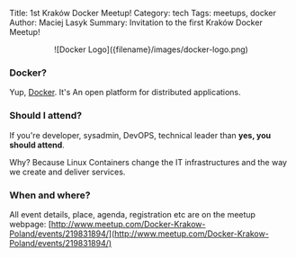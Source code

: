 Title: 1st Kraków Docker Meetup!
Category: tech
Tags: meetups, docker
Author: Maciej Lasyk
Summary: Invitation to the first Kraków Docker Meetup!

<center>![Docker Logo]({filename}/images/docker-logo.png)</center>

### Docker? ###

Yup, [Docker](http://www.docker.com). It's An open platform for distributed
applications.

### Should I attend? ###

If you're developer, sysadmin, DevOPS, technical leader than **yes, you should
attend**.

Why? Because Linux Containers change the IT infrastructures and the way we
create and deliver services.

### When and where? ###

All event details, place, agenda, registration etc are on the meetup webpage:
[http://www.meetup.com/Docker-Krakow-Poland/events/219831894/](http://www.meetup.com/Docker-Krakow-Poland/events/219831894/)
